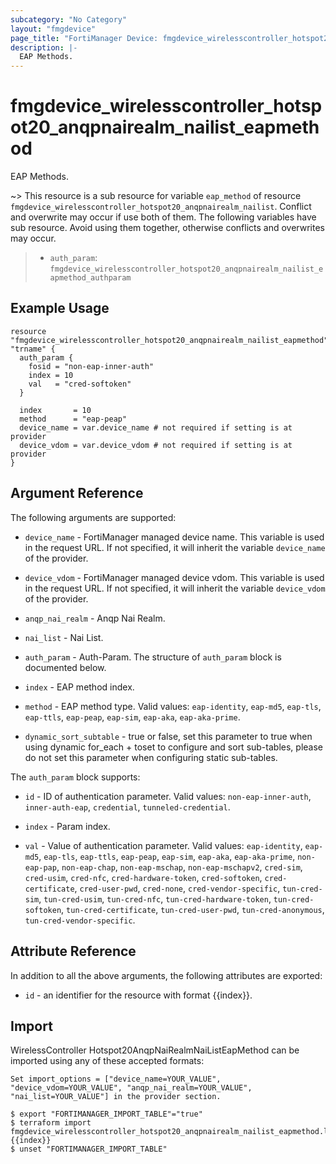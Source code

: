 ```yaml
---
subcategory: "No Category"
layout: "fmgdevice"
page_title: "FortiManager Device: fmgdevice_wirelesscontroller_hotspot20_anqpnairealm_nailist_eapmethod"
description: |-
  EAP Methods.
---
```


# fmgdevice_wirelesscontroller_hotspot20_anqpnairealm_nailist_eapmethod
EAP Methods.

~> This resource is a sub resource for variable `eap_method` of resource `fmgdevice_wirelesscontroller_hotspot20_anqpnairealm_nailist`. Conflict and overwrite may occur if use both of them.
The following variables have sub resource. Avoid using them together, otherwise conflicts and overwrites may occur.
>- `auth_param`: `fmgdevice_wirelesscontroller_hotspot20_anqpnairealm_nailist_eapmethod_authparam`



## Example Usage

```hcl
resource "fmgdevice_wirelesscontroller_hotspot20_anqpnairealm_nailist_eapmethod" "trname" {
  auth_param {
    fosid = "non-eap-inner-auth"
    index = 10
    val   = "cred-softoken"
  }

  index       = 10
  method      = "eap-peap"
  device_name = var.device_name # not required if setting is at provider
  device_vdom = var.device_vdom # not required if setting is at provider
}
```

## Argument Reference


The following arguments are supported:

* `device_name` - FortiManager managed device name. This variable is used in the request URL. If not specified, it will inherit the variable `device_name` of the provider.
* `device_vdom` - FortiManager managed device vdom. This variable is used in the request URL. If not specified, it will inherit the variable `device_vdom` of the provider.
* `anqp_nai_realm` - Anqp Nai Realm.
* `nai_list` - Nai List.

* `auth_param` - Auth-Param. The structure of `auth_param` block is documented below.
* `index` - EAP method index.
* `method` - EAP method type. Valid values: `eap-identity`, `eap-md5`, `eap-tls`, `eap-ttls`, `eap-peap`, `eap-sim`, `eap-aka`, `eap-aka-prime`.

* `dynamic_sort_subtable` - true or false, set this parameter to true when using dynamic for_each + toset to configure and sort sub-tables, please do not set this parameter when configuring static sub-tables.

The `auth_param` block supports:

* `id` - ID of authentication parameter. Valid values: `non-eap-inner-auth`, `inner-auth-eap`, `credential`, `tunneled-credential`.

* `index` - Param index.
* `val` - Value of authentication parameter. Valid values: `eap-identity`, `eap-md5`, `eap-tls`, `eap-ttls`, `eap-peap`, `eap-sim`, `eap-aka`, `eap-aka-prime`, `non-eap-pap`, `non-eap-chap`, `non-eap-mschap`, `non-eap-mschapv2`, `cred-sim`, `cred-usim`, `cred-nfc`, `cred-hardware-token`, `cred-softoken`, `cred-certificate`, `cred-user-pwd`, `cred-none`, `cred-vendor-specific`, `tun-cred-sim`, `tun-cred-usim`, `tun-cred-nfc`, `tun-cred-hardware-token`, `tun-cred-softoken`, `tun-cred-certificate`, `tun-cred-user-pwd`, `tun-cred-anonymous`, `tun-cred-vendor-specific`.



## Attribute Reference

In addition to all the above arguments, the following attributes are exported:
* `id` - an identifier for the resource with format {{index}}.

## Import

WirelessController Hotspot20AnqpNaiRealmNaiListEapMethod can be imported using any of these accepted formats:
```
Set import_options = ["device_name=YOUR_VALUE", "device_vdom=YOUR_VALUE", "anqp_nai_realm=YOUR_VALUE", "nai_list=YOUR_VALUE"] in the provider section.

$ export "FORTIMANAGER_IMPORT_TABLE"="true"
$ terraform import fmgdevice_wirelesscontroller_hotspot20_anqpnairealm_nailist_eapmethod.labelname {{index}}
$ unset "FORTIMANAGER_IMPORT_TABLE"
```

